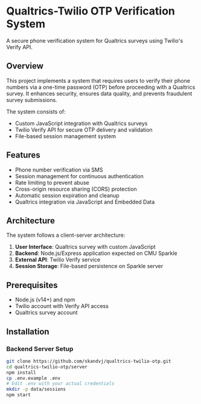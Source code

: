 # Qualtrics-Twilio OTP Verification System

A secure phone verification system for Qualtrics surveys using Twilio's Verify API.

## Overview

This project implements a system that requires users to verify their phone numbers via a one-time password (OTP) before proceeding with a Qualtrics survey. It enhances security, ensures data quality, and prevents fraudulent survey submissions.

The system consists of:
- Custom JavaScript integration with Qualtrics surveys
- Twilio Verify API for secure OTP delivery and validation
- File-based session management system

## Features

- Phone number verification via SMS
- Session management for continuous authentication
- Rate limiting to prevent abuse
- Cross-origin resource sharing (CORS) protection
- Automatic session expiration and cleanup
- Qualtrics integration via JavaScript and Embedded Data

## Architecture

The system follows a client-server architecture:

1. **User Interface**: Qualtrics survey with custom JavaScript  
2. **Backend**: Node.js/Express application expected on CMU Sparkle  
3. **External API**: Twilio Verify service  
4. **Session Storage**: File-based persistence on Sparkle server  

## Prerequisites

- Node.js (v14+) and npm
- Twilio account with Verify API access
- Qualtrics survey account

## Installation

### Backend Server Setup

```bash
git clone https://github.com/skandvj/qualtrics-twilio-otp.git
cd qualtrics-twilio-otp/server
npm install
cp .env.example .env
# Edit .env with your actual credentials
mkdir -p data/sessions
npm start

